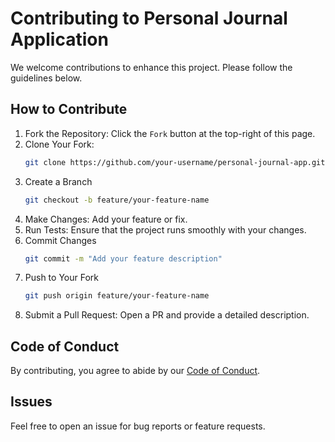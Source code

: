 # Contributing to Personal Journal Application
We welcome contributions to enhance this project. Please follow the guidelines below.
## How to Contribute
1. Fork the Repository: Click the `Fork` button at the top-right of this page.
2. Clone Your Fork:
   ```bash
   git clone https://github.com/your-username/personal-journal-app.git
3. Create a Branch
   ```bash
   git checkout -b feature/your-feature-name
4. Make Changes: Add your feature or fix.
5. Run Tests: Ensure that the project runs smoothly with your changes.
6. Commit Changes
   ```bash
   git commit -m "Add your feature description"
7. Push to Your Fork
   ```bash
   git push origin feature/your-feature-name
8. Submit a Pull Request: Open a PR and provide a detailed description.
## Code of Conduct
By contributing, you agree to abide by our [Code of Conduct](CODE_OF_CONDUCT.md).
## Issues
Feel free to open an issue for bug reports or feature requests.
